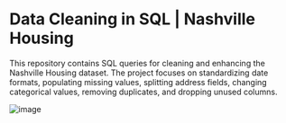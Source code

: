 # Data Cleaning in SQL | Nashville Housing

This repository contains SQL queries for cleaning and enhancing the Nashville Housing dataset.
The project focuses on standardizing date formats, populating missing values, splitting address fields, changing categorical values, removing duplicates, and dropping unused columns.


![image](https://github.com/TendaiPhikiso/DataCleaning/assets/57633068/c9733d37-d565-467e-826b-1e062c9601e1)
